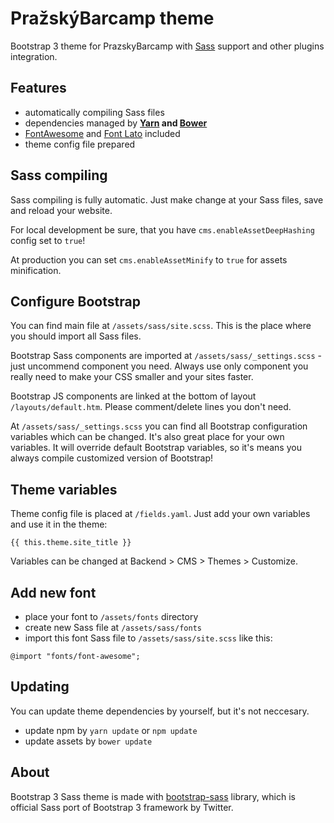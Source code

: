 PražskýBarcamp theme
====================

Bootstrap 3 theme for PrazskyBarcamp with [Sass](http://sass-lang.com/) support and other plugins integration.

## Features

- automatically compiling Sass files
- dependencies managed by **[Yarn](https://yarnpkg.com/) and [Bower](https://bower.io/)**
- [FontAwesome](http://fontawesome.io/) and [Font Lato](http://www.latofonts.com/lato-free-fonts/) included
- theme config file prepared

## Sass compiling

Sass compiling is fully automatic. Just make change at your Sass files, save and reload your website.

For local development be sure, that you have `cms.enableAssetDeepHashing` config set to `true`!

At production you can set `cms.enableAssetMinify` to `true` for assets minification.

## Configure Bootstrap

You can find main file at `/assets/sass/site.scss`. This is the place where you should import all Sass files.

Bootstrap Sass components are imported at `/assets/sass/_settings.scss` - just uncommend component you need. Always use only component you really need to make your CSS smaller and your sites faster.

Bootstrap JS components are linked at the bottom of layout `/layouts/default.htm`. Please comment/delete lines you don't need.

At `/assets/sass/_settings.scss` you can find all Bootstrap configuration variables which can be changed. It's also great place for your own variables. It will override default Bootstrap variables, so it's means you always compile customized version of Bootstrap!

## Theme variables

Theme config file is placed at `/fields.yaml`. Just add your own variables and use it in the theme:

```
{{ this.theme.site_title }}
```

Variables can be changed at Backend > CMS > Themes > Customize.

## Add new font

- place your font to `/assets/fonts` directory
- create new Sass file at `/assets/sass/fonts`
- import this font Sass file to `/assets/sass/site.scss` like this:

```
@import "fonts/font-awesome";
```

## Updating

You can update theme dependencies by yourself, but it's not neccesary.

- update npm by `yarn update` or `npm update`
- update assets by `bower update`

## About

Bootstrap 3 Sass theme is made with [bootstrap-sass](https://github.com/twbs/bootstrap-sass) library, which is official Sass port of Bootstrap 3 framework by Twitter.
